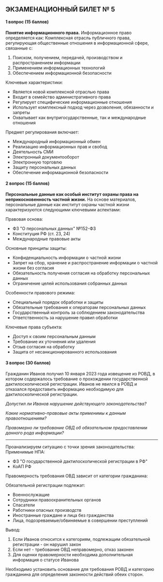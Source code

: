 ## ЭКЗАМЕНАЦИОННЫЙ БИЛЕТ № 5
#### 1 вопрос (15 баллов)
**Понятие информационного права.**
Информационное право определяется как:
Комплексная отрасль публичного права, регулирующая общественные отношения в информационной сфере, связанные с:
1. Поиском, получением, передачей, производством и распространением информации
2. Применением информационных технологий
3. Обеспечением информационной безопасности

Ключевые характеристики:
- Является новой комплексной отраслью права
- Входит в семейство административного права
- Регулирует специфические информационные отношения
- Использует комплексный подход через дозволения, обязанности и запреты
- Охватывает как внутригосударственные, так и международные отношения

Предмет регулирования включает:
- Международный информационный обмен
- Реализацию информационных прав и свобод
- Деятельность СМИ
- Электронный документооборот
- Электронную торговлю
- Защиту персональных данных
- Обеспечение информационной безопасности
#### 2 вопрос (15 баллов)
**Персональные данные как особый институт охраны права на неприкосновенность частной жизни.**
На основе материалов, персональные данные как институт охраны частной жизни характеризуются следующими ключевыми аспектами:

Правовая основа:
- ФЗ "О персональных данных" №152-ФЗ
- Конституция РФ (ст. 23, 24)
- Международные правовые акты

Основные принципы защиты:
- Конфиденциальность информации о частной жизни
- Запрет на сбор, хранение и распространение информации о частной жизни без согласия
- Обязательность получения согласия на обработку персональных данных
- Ограничение целей использования собранных данных

Особенности правового режима:
- Специальный порядок обработки и защиты
- Обязательные требования к операторам персональных данных
- Государственный контроль за соблюдением законодательства
- Ответственность за нарушение правил обработки

Ключевые права субъекта:
- Доступ к своим персональным данным
- Требование их уточнения или удаления
- Отзыв согласия на обработку
- Защита от несанкционированного использования

#### 3 вопрос (30 баллов)

Гражданин Иванов получил 10 января 2023 года извещение из РОВД, в котором содержалось требование о прохождении государственной дактилоскопической регистрации. Иванов не явился в РОВД и отказался предоставить информацию необходимую для дактилоскопической регистрации.

_Допустил ли Иванов нарушение действующего законодательства?_

_Какие нормативно-правовые акты применимы к данным правоотношениям?_

_Правомерно ли требование ОВД об обязательном предоставлении данного рода информации?_

---

Проанализируем ситуацию с точки зрения законодательства:
Применимые НПА:
- ФЗ "О государственной дактилоскопической регистрации в РФ"
- КоАП РФ

Правомерность требования ОВД зависит от категории гражданина:

Обязательной регистрации подлежат:
- Военнослужащие
- Сотрудники правоохранительных органов
- Спасатели
- Работники опасных производств
- Иностранные граждане и лица без гражданства
- Лица, подозреваемые/обвиняемые в совершении преступлений

Вывод:
1. Если Иванов относится к категориям, подлежащим обязательной регистрации - он нарушил закон
2. Если нет - требование ОВД неправомерно, отказ законен
3. Для оценки правомерности необходима дополнительная информация о статусе Иванова

Необходимо установить основание для требования РОВД и категорию гражданина для определения законности действий обеих сторон.